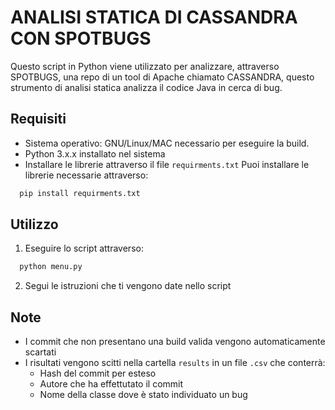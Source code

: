 
# ANALISI STATICA DI CASSANDRA CON SPOTBUGS

Questo script in Python viene utilizzato per analizzare, attraverso SPOTBUGS, una repo di un tool di Apache chiamato CASSANDRA, questo strumento di analisi statica analizza il codice Java in cerca di bug.
 
## Requisiti
-   Sistema operativo: GNU/Linux/MAC necessario per eseguire la build.
-   Python 3.x.x installato nel sistema
-   Installare le librerie attraverso il file ```requirments.txt```
Puoi installare le librerie necessarie attraverso:
```bash
  pip install requirments.txt
```
    
## Utilizzo 
1. Eseguire lo script attraverso:


```bash
  python menu.py
```

2.  Segui le istruzioni che ti vengono date nello script



## Note

- I commit che non presentano una build valida vengono automaticamente scartati
- I risultati vengono scitti nella cartella ```results``` in un file ```.csv``` che conterrà:  
   -   Hash del commit per esteso
   -   Autore che ha effettutato il commit
   -   Nome della classe dove è stato individuato un bug
